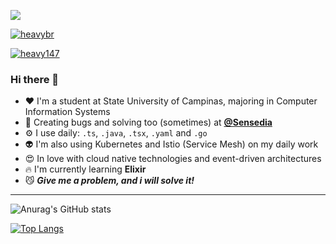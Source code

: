 ![](https://i.imgur.com/haBj46o.png)


<p align="left"> <a href="https://github.com/ryo-ma/github-profile-trophy"><img src="https://github-profile-trophy.vercel.app/?username=heavybr" alt="heavybr" /></a> </p>

<p align="left"> <a href="https://twitter.com/heavy147" target="blank"><img src="https://img.shields.io/twitter/follow/heavy147?logo=twitter&style=for-the-badge" alt="heavy147" /></a> </p>


### Hi there 👋
- :heart: I'm a student at State University of Campinas, majoring in Computer Information Systems
- 🔭 Creating bugs and solving too (sometimes) at **[@Sensedia](https://github.com/Sensedia)**
- ⚙️ I use daily: `.ts`, `.java`, `.tsx`, `.yaml` and `.go`
- 👽 I'm also using Kubernetes and Istio (Service Mesh) on my daily work
- 😍 In love with cloud native technologies and event-driven architectures
- 🔥 I'm currently learning **Elixir**
- 😼 _**Give me a problem, and i will solve it!**_

---

![Anurag's GitHub stats](https://github-readme-stats.vercel.app/api?username=heavybr)

[![Top Langs](https://github-readme-stats.vercel.app/api/top-langs/?username=heavybr)](https://github.com/anuraghazra/github-readme-stats)
